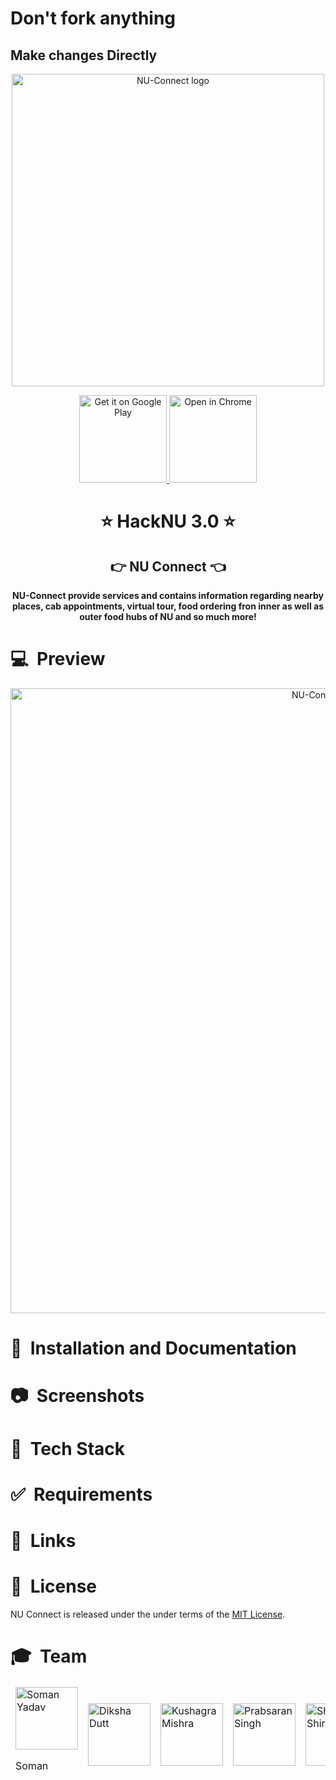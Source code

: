 # Don't fork anything
## Make changes Directly

<div align="center">
  <img alt="NU-Connect logo" src="https://i.imgur.com/MGJNqi9.png" width="500px" />
</div>
 
<p align="center">
  <a href="#">
    <img alt="Get it on Google Play" title="Google Play" src="http://i.imgur.com/mtGRPuM.png" width="140">
    <img alt="Open in Chrome" title="Chrome" src="https://i.imgur.com/ZIhDtNR.png" width="140">
  </a>
</p>

<h1 align="center"> ⭐️ HackNU 3.0 ⭐️ </h1>
<h2 align="center"><strong>👉 NU Connect 👈</strong></h2>

 
<div align="center">  
	<b>NU-Connect provide services and contains information regarding nearby places, cab appointments, virtual tour, food ordering fron inner as well as outer food hubs of NU and so much more!</b>

</div>

 # 💻&nbsp; Preview

 <div align="center">
  <img alt="NU-Connect logo" src="https://i.imgur.com/KuddZoJ.png" width="1000px" />
 </div>
 
 
# 🚀&nbsp; Installation and Documentation

# 📷&nbsp; Screenshots
 
# 📱&nbsp; Tech Stack
 
# ✅&nbsp; Requirements

# 🔗&nbsp; Links
 
# 📘&nbsp; License
NU Connect is released under the under terms of the [MIT License](LICENSE).

# 🎓&nbsp; Team
<table>
	<thead>
	<tr>
		<td>
			<img width="100" alt="Soman Yadav" src="https://ideate-zero.github.io/zerobug/images/Soman.png">
			<p> Soman </p>
		</td>
		<td>
			<img width="100" alt="Diksha Dutt" src="https://ideate-zero.github.io/zerobug/images/Diksha.png">
		</td>
   		<td>
			<img width="100" alt="Kushagra Mishra" src="https://ideate-zero.github.io/zerobug/images/Kushagra.png">
		</td>
		<td>
			<img width="100" alt="Prabsaran Singh" src="https://ideate-zero.github.io/zerobug/images/Prabsaran.png">
		</td>
		<td>
			<img width="100" alt="Shailesh Shiroha" src="https://ideate-zero.github.io/zerobug/images/shailesh.png">
		</td>
	</tr>
</table>
